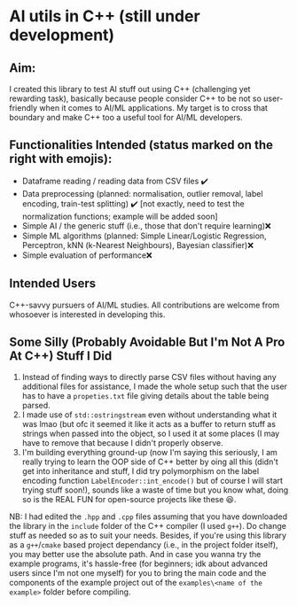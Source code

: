 # AI utils in C++ (still under development)

## Aim:
I created this library to test AI stuff out using C++ (challenging yet rewarding task), basically because people consider C++ to be not so user-friendly when it comes to AI/ML applications. My target is to cross that boundary and make C++ too a useful tool for AI/ML developers.

## Functionalities Intended (status marked on the right with emojis):
* Dataframe reading / reading data from CSV files ✔️
* Data preprocessing (planned: normalisation, outlier removal, label encoding, train-test splitting) ✔️ [not exactly, need to test the normalization functions; example will be added soon]
* Simple AI / the generic stuff (i.e., those that don't require learning)❌
* Simple ML algorithms (planned: Simple Linear/Logistic Regression, Perceptron, kNN (k-Nearest Neighbours), Bayesian classifier)❌
* Simple evaluation of performance❌

## Intended Users
C++-savvy pursuers of AI/ML studies. All contributions are welcome from whosoever is interested in developing this.

## Some Silly (Probably Avoidable But I'm Not A Pro At C++) Stuff I Did
1. Instead of finding ways to directly parse CSV files without having any additional files for assistance, I made the whole setup such that the user has to have a `propeties.txt` file giving details about the table being parsed.
2. I made use of `std::ostringstream` even without understanding what it was lmao (but ofc it seemed it like it acts as a buffer to return stuff as strings when passed into the object, so I used it at some places (I may have to remove that because I didn't properly observe.
3. I'm building everything ground-up (now I'm saying this seriously, I am really trying to learn the OOP side of C++ better by oing all this (didn't get into inheritance and stuff, I did try polymorphism on the label encoding function `LabelEncoder::int_encode()` but of course I will start trying stuff soon!), sounds like a waste of time but you know what, doing so is the REAL FUN for open-source projects like these 😆.

NB: I had edited the `.hpp` and `.cpp` files assuming that you have downloaded the library in the `include` folder of the C++ compiler (I used `g++`). Do change stuff as needed so as to suit your needs.
Besides, if you're using this library as a `g++`/`cmake` based project dependancy (i.e., in the project folder itself), you may better use the absolute path. And in case you wanna try the example programs, it's hassle-free (for beginners; idk about advanced users since I'm not one myself) for you to bring the main code and the components of the example project out of the `examples\<name of the example>` folder before compiling.

